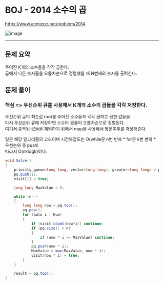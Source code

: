 # BOJ - 2014 소수의 곱

https://www.acmicpc.net/problem/2014

![image](https://user-images.githubusercontent.com/76749472/161411064-fbf87ace-bb15-455c-aec0-8fcf79cb738d.png)

<hr/>

## 문제 요약
주어진 K개의 소수들을 각각 곱한다. <br>
곱해서 나온 숫자들을 오름차순으로 정렬했을 때 N번째의 숫자를 출력한다.

## 문제 풀이
### 핵심 => 우선순위 큐를 사용해서 K개의 소수의 곱들을 각각 저장한다.<br>
우선순위 큐의 최솟값 root를 주어진 소수들과 각각 곱하고 곱한 값들을 <br>
다시 우선순위 큐에 저장하면 소수의 곱들이 오름차순으로 정렬된다. <br>
여기서 중복된 값들을 제외하기 위해서 map을 사용해서 방문여부를 저장해준다. <br>


밑은 해당 알고리즘의 코드이며 시간복잡도는 O(while문 n번 반복 * for문 k번 반복 * 우선순위 큐 push) <br>
따라서 O(nklogk)이다.
```csharp
void Solve()
{
	priority_queue<long long, vector<long long>, greater<long long> > pq;
	pq.push(1);
	visit[1] = true;

	long long MaxValue = 0;

	while (n--)
	{
		long long now = pq.top();
		pq.pop();
		for (auto i : Num)
		{
			if (visit.count(now*i)) continue;
			if (pq.size() > n)
			{
				if (now * i >= MaxValue) continue;
			}
			pq.push(now * i);
			MaxValue = max(MaxValue, now * i);
			visit[now * i] = true;
		}
	}

	result = pq.top();
}
```
